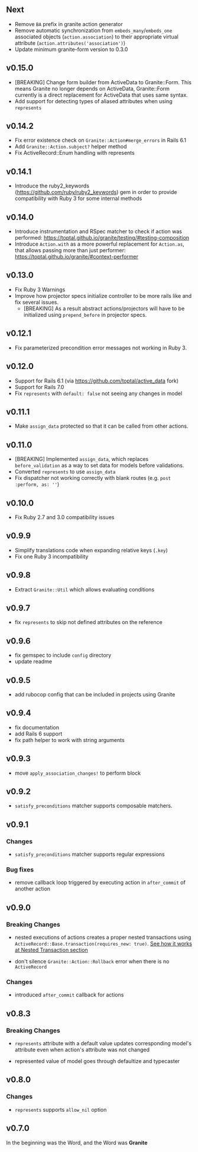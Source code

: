 ## Next

* Remove `BA` prefix in granite action generator
* Remove automatic synchronization from `embeds_many`/`embeds_one` associated objects (`action.association`) to their appropriate virtual attribute (`action.attributes('association')`)
* Update minimum granite-form version to 0.3.0 

## v0.15.0

* [BREAKING] Change form builder from ActiveData to Granite::Form. This means Granite no longer depends
  on ActiveData, Granite::Form currently is a direct replacement for ActiveData that uses same syntax.  
* Add support for detecting types of aliased attributes when using `represents`

## v0.14.2

* Fix error existence check on `Granite::Action#merge_errors` in Rails 6.1
* Add `Granite::Action.subject?` helper method
* Fix ActiveRecord::Enum handling with represents

## v0.14.1

* Introduce the ruby2_keywords (https://github.com/ruby/ruby2_keywords) gem in order
  to provide compatibility with Ruby 3 for some internal methods

## v0.14.0

* Introduce instrumentation and RSpec matcher to check if action was performed:
  https://toptal.github.io/granite/testing/#testing-composition
* Introduce `Action.with` as a more powerful replacement for `Action.as`, that allows passing more than
  just performer: https://toptal.github.io/granite/#context-performer

## v0.13.0

* Fix Ruby 3 Warnings
* Improve how projector specs initialize controller to be more rails like and fix several issues.
  * [BREAKING] As a result abstract actions/projectors will have to be initialized using `prepend_before` in projector specs.

## v0.12.1

* Fix parameterized precondition error messages not working in Ruby 3.

## v0.12.0

* Support for Rails 6.1 (via https://github.com/toptal/active_data fork)
* Support for Rails 7.0
* Fix `represents` with `default: false` not seeing any changes in model

## v0.11.1

* Make `assign_data` protected so that it can be called from other actions.

## v0.11.0

* [BREAKING] Implemented `assign_data`, which replaces `before_validation` as a way to set data for models before validations.
* Converted `represents` to use `assign_data`
* Fix dispatcher not working correctly with blank routes (e.g. `post :perform, as: ''`)

## v0.10.0

* Fix Ruby 2.7 and 3.0 compatibility issues

## v0.9.9

* Simplify translations code when expanding relative keys (`.key`)
* Fix one Ruby 3 incompatibility

## v0.9.8

* Extract `Granite::Util` which allows evaluating conditions

## v0.9.7

* fix `represents` to skip not defined attributes on the reference

## v0.9.6

* fix gemspec to include `config` directory
* update readme

## v0.9.5

* add rubocop config that can be included in projects using Granite

## v0.9.4

* fix documentation
* add Rails 6 support
* fix path helper to work with string arguments

## v0.9.3

* move `apply_association_changes!` to perform block

## v0.9.2

* `satisfy_preconditions` matcher supports composable matchers.

## v0.9.1

### Changes

* `satisfy_preconditions` matcher supports regular expressions

### Bug fixes

* remove callback loop triggered by executing action in `after_commit` of another action

## v0.9.0

### Breaking Changes

* nested executions of actions creates a proper nested transactions using `ActiveRecord::Base.transaction(requires_new: true)`. [See how it works at Nested Transaction section](https://api.rubyonrails.org/classes/ActiveRecord/Transactions/ClassMethods.html)

* don't silence `Granite::Action::Rollback` error when there is no `ActiveRecord`

### Changes

* introduced `after_commit` callback for actions

## v0.8.3

### Breaking Changes

* `represents` attribute with a default value updates corresponding model's attribute even when action's attribute was not changed

* represented value of model goes through defaultize and typecaster

## v0.8.0

### Changes

* `represents` supports `allow_nil` option

## v0.7.0

In the beginning was the Word, and the Word was **Granite**
